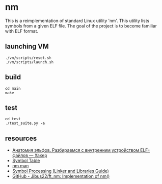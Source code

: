 # nm
This is a reimplementation of standard Linux utility 'nm'. This utility lists symbols from a given ELF file.
The goal of the project is to become familiar with ELF format.

## launching VM
```
./vm/scripts/reset.sh
./vm/scripts/launch.sh
```

## build
```
cd main
make
```

## test
```
cd test
./test_suite.py -a
```

## resources
* [Анатомия эльфов. Разбираемся с внутренним устройством ELF-файлов — Хакер](https://xakep.ru/2022/05/11/elf-anatomy/)
* [Symbol Table](https://refspecs.linuxbase.org/elf/gabi4+/ch4.symtab.html)
* [nm man](https://linux.die.net/man/1/nm)
* [Symbol Processing (Linker and Libraries Guide)](https://docs.oracle.com/cd/E19683-01/817-3677/6mj8mbtb8/index.html)
* [GitHub - Jibus22/ft_nm: Implementation of nm()](https://github.com/Jibus22/ft_nm)
